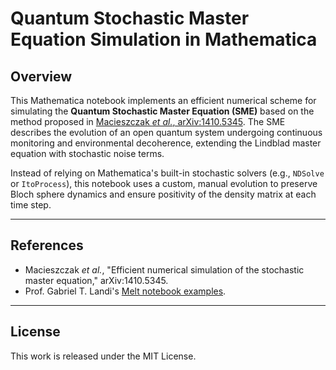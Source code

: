 # Quantum Stochastic Master Equation Simulation in Mathematica

## Overview

This Mathematica notebook implements an efficient numerical scheme for simulating the **Quantum Stochastic Master Equation (SME)** based on the method proposed in [Macieszczak *et al.*, arXiv:1410.5345](https://arxiv.org/pdf/1410.5345). The SME describes the evolution of an open quantum system undergoing continuous monitoring and environmental decoherence, extending the Lindblad master equation with stochastic noise terms.

Instead of relying on Mathematica's built-in stochastic solvers (e.g., `NDSolve` or `ItoProcess`), this notebook uses a custom, manual evolution to preserve Bloch sphere dynamics and ensure positivity of the density matrix at each time step.

---

## References

* Macieszczak *et al.*, "Efficient numerical simulation of the stochastic master equation," arXiv:1410.5345.
* Prof. Gabriel T. Landi's [Melt notebook examples](https://melt1.notion.site/).

---

## License

This work is released under the MIT License.
